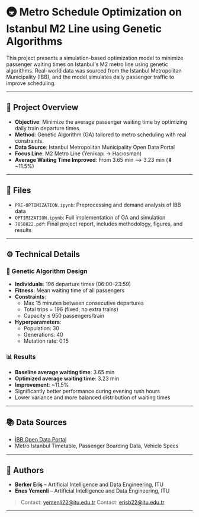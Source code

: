# 🚇 Metro Schedule Optimization on Istanbul M2 Line using Genetic Algorithms

This project presents a simulation-based optimization model to minimize passenger waiting times on Istanbul's M2 metro line using genetic algorithms. Real-world data was sourced from the Istanbul Metropolitan Municipality (İBB), and the model simulates daily passenger traffic to improve scheduling.

---

## 📌 Project Overview

- **Objective**: Minimize the average passenger waiting time by optimizing daily train departure times.
- **Method**: Genetic Algorithm (GA) tailored to metro scheduling with real constraints.
- **Data Source**: Istanbul Metropolitan Municipality Open Data Portal  
- **Focus Line**: M2 Metro Line (Yenikapı → Hacıosman)  
- **Average Waiting Time Improved**: From 3.65 min ⟶ 3.23 min (⬇ ~11.5%)

---

## 📁 Files

- `PRE-OPTIMIZATION.ipynb`: Preprocessing and demand analysis of İBB data  
- `OPTIMIZATION.ipynb`: Full implementation of GA and simulation  
- `7858822.pdf`: Final project report, includes methodology, figures, and results

---

## ⚙️ Technical Details

### 🧮 Genetic Algorithm Design
- **Individuals**: 196 departure times (06:00–23:59)
- **Fitness**: Mean waiting time of all passengers
- **Constraints**:
  - Max 15 minutes between consecutive departures
  - Total trips = 196 (fixed, no extra trains)
  - Capacity ≤ 950 passengers/train
- **Hyperparameters**:
  - Population: 30
  - Generations: 40
  - Mutation rate: 0.15

### 📊 Results
- **Baseline average waiting time**: 3.65 min  
- **Optimized average waiting time**: 3.23 min  
- **Improvement**: ~11.5%  
- Significantly better performance during evening rush hours  
- Lower variance and more balanced distribution of waiting times

---

## 📚 Data Sources

- [İBB Open Data Portal](https://data.ibb.gov.tr)  
- Metro Istanbul Timetable, Passenger Boarding Data, Vehicle Specs

---

## 👥 Authors

- **Berker Eriş** – Artificial Intelligence and Data Engineering, ITU  
- **Enes Yemenli** – Artificial Intelligence and Data Engineering, ITU  

> Contact: yemenli22@itu.edu.tr
> Contact: erisb22@itu.edu.tr

---



